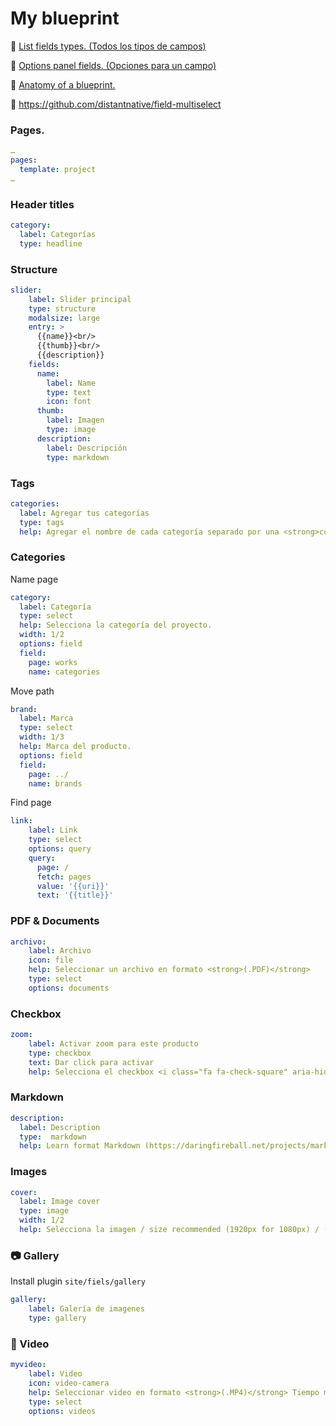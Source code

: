 # My blueprint

📌 [List fields types. (Todos los tipos de campos)](https://getkirby.com/docs/cheatsheet/#panel-fields)

📌 [Options panel fields. (Opciones para un campo)](https://getkirby.com/docs/panel/blueprints/form-fields)

📌 [Anatomy of a blueprint.](https://getkirby.com/docs/panel/blueprints/anatomy-of-a-blueprint)

📌 https://github.com/distantnative/field-multiselect

### Pages.
```yml
…
pages:
  template: project
…
```


### Header titles
```yml
category:
  label: Categorías
  type: headline
```

### Structure
```yml
slider:
    label: Slider principal
    type: structure
    modalsize: large
    entry: >
      {{name}}<br/>
      {{thumb}}<br/>
      {{description}}
    fields:
      name:
        label: Name
        type: text
        icon: font
      thumb:
        label: Imagen
        type: image
      description:
        label: Descripción
        type: markdown
```

### Tags
```yml
categories:
  label: Agregar tus categorías
  type: tags
  help: Agregar el nombre de cada categoría separado por una <strong>coma (,)</strong>
```

### Categories
Name page
```yml
category:
  label: Categoría
  type: select
  help: Selecciona la categoría del proyecto.
  width: 1/2
  options: field
  field:
    page: works
    name: categories
```

Move path
```yml
brand:
  label: Marca
  type: select
  width: 1/3
  help: Marca del producto.
  options: field
  field:
    page: ../
    name: brands
```

Find page
```yml
link:
    label: Link
    type: select
    options: query
    query:
      page: /
      fetch: pages
      value: '{{uri}}'
      text: '{{title}}'
```

### PDF & Documents
```yml
archivo:
    label: Archivo
    icon: file
    help: Seleccionar un archivo en formato <strong>(.PDF)</strong>
    type: select
    options: documents
```

### Checkbox
```yml
zoom:
    label: Activar zoom para este producto
    type: checkbox
    text: Dar click para activar
    help: Selecciona el checkbox <i class="fa fa-check-square" aria-hidden="true"></i>
```

### Markdown
```yml
description:
  label: Description
  type:  markdown
  help: Learn format Markdown (https://daringfireball.net/projects/markdown/syntax)
```

### Images
```yml
cover:
  label: Image cover
  type: image
  width: 1/2
  help: Selecciona la imagen / size recommended (1920px for 1080px) / (Max size file 1MB)

```

### 📷 Gallery
Install plugin `site/fiels/gallery`
```yml
gallery:
    label: Galería de imagenes
    type: gallery
```

### 🎥 Video
```yml
myvideo:
    label: Video
    icon: video-camera
    help: Seleccionar video en formato <strong>(.MP4)</strong> Tiempo máximo del video <strong>5-10 seconds</strong> Max size file 5MB
    type: select
    options: videos
```
